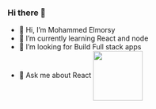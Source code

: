 ### Hi there 👋

- 🔭 Hi, I’m Mohammed Elmorsy
- 🌱 I’m currently learning React and node
- 🤔 I’m looking for Build Full stack apps 
- 💬 Ask me about React
<a href=".github/example-dark.png" target="blank"><img align="center" src="URL_TO_YOUR_IMAGE" height="100" /></a>

